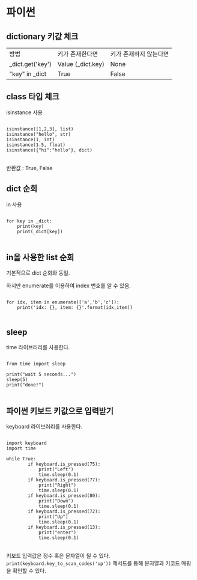 # 파이썬

## dictionary 키값 체크

<table>
	<tr>
		<td>방법</td>
		<td>키가 존재한다면</td>
		<td>키가 존재하지 않는다면</td>
	</tr>
	<tr>
		<td>_dict.get('key')</td>
		<td>Value (_dict.key)</td>
		<td>None</td>
	</tr>
	<tr>
		<td>"key" in _dict</td>
		<td>True</td>
		<td>False</td>
	</tr>
</table>

## class 타입 체크

isinstance 사용

<pre>
<code>
isinstance([1,2,3], list)
isinstance("hello", str)
isinstance(1, int)
isinstance(1.5, float)
isinstance({"hi":"hello"}, dict)
</code>
</pre>

반환값 : True, False

## dict 순회

in 사용

<pre>
<code>
for key in _dict:
	print(key)
	print(_dict[key])
</code>
</pre>

## in을 사용한 list 순회

기본적으로 dict 순회와 동일.

하지만 enumerate를 이용하여 index 번호를 알 수 있음.

<pre>
<code>
for idx, item in enumerate(['a','b','c']):
	print('idx: {}, item: {}'.format(idx,item))
</code>
</pre>

## sleep

time 라이브러리를 사용한다.

<pre>
<code>
from time import sleep

print("wait 5 seconds...")
sleep(5)
print("done!")
</code>
</pre>

## 파이썬 키보드 키값으로 입력받기

keyboard 라이브러리를 사용한다.

<pre>
<code>
import keyboard
import time

while True:
		if keyboard.is_pressed(75):
			print("Left")
			time.sleep(0.1)
		if keyboard.is_pressed(77):
			print("Right")
			time.sleep(0.1)
		if keyboard.is_pressed(80):
			print("Down")
			time.sleep(0.1)
		if keyboard.is_pressed(72):
			print("Up")
			time.sleep(0.1)
		if keyboard.is_pressed(13):
			print("enter")
			time.sleep(0.1)
</code>
</pre>

키보드 입력값은 정수 혹은 문자열이 될 수 있다.
`print(keyboard.key_to_scan_codes('up'))` 메서드를 통해 문자열과 키코드 매핑을 확인할 수 있다.

